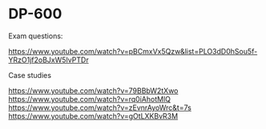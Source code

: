 # DP-600


Exam questions:

https://www.youtube.com/watch?v=pBCmxVx5Qzw&list=PLO3dD0hSou5f-YRzO1jf2oBJxW5IvPTDr

Case studies

https://www.youtube.com/watch?v=79BBbW2tXwo
https://www.youtube.com/watch?v=rq0iAhotMlQ
https://www.youtube.com/watch?v=zEvnrAyoWrc&t=7s
https://www.youtube.com/watch?v=gOtLXKBvR3M
